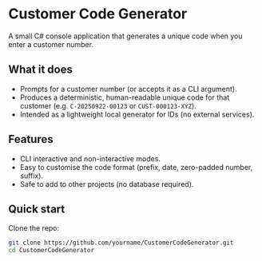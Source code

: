 # Customer Code Generator

A small C# console application that generates a unique code when you enter a customer number.

## What it does
- Prompts for a customer number (or accepts it as a CLI argument).
- Produces a deterministic, human-readable unique code for that customer (e.g. `C-20250922-00123` or `CUST-000123-XYZ`).
- Intended as a lightweight local generator for IDs (no external services).

## Features
- CLI interactive and non-interactive modes.
- Easy to customise the code format (prefix, date, zero-padded number, suffix).
- Safe to add to other projects (no database required).

## Quick start

 Clone the repo:
   ```bash
   git clone https://github.com/yourname/CustomerCodeGenerator.git
   cd CustomerCodeGenerator
